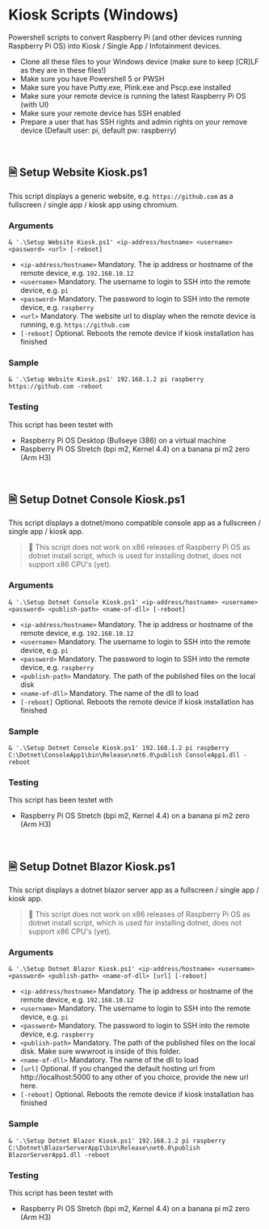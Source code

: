 # Kiosk Scripts (Windows)

Powershell scripts to convert Raspberry Pi (and other devices running Raspberry Pi OS) into Kiosk / Single App / Infotainment devices.
- Clone all these files to your Windows device (make sure to keep [CR]LF as they are in these files!)
- Make sure you have Powershell 5 or PWSH
- Make sure you have Putty.exe, Plink.exe and Pscp.exe installed
- Make sure your remote device is running the latest Raspberry Pi OS (with UI)
- Make sure your remote device has SSH enabled
- Prepare a user that has SSH rights and admin rights on your remove device (Default user: pi, default pw: raspberry)

<br/>

## 🗎 Setup Website Kiosk.ps1

This script displays a generic website, e.g. `https://github.com` as a fullscreen / single app / kiosk app using chromium.

### Arguments

`& '.\Setup Website Kiosk.ps1' <ip-address/hostname> <username> <password> <url> [-reboot]`

+ `<ip-address/hostname>` Mandatory. The ip address or hostname of the remote device, e.g. `192.168.10.12`
+ `<username>` Mandatory. The username to login to SSH into the remote device, e.g. `pi`
+ `<password>` Mandatory. The password to login to SSH into the remote device, e.g. `raspberry`
+ `<url>` Mandatory. The website url to display when the remote device is running, e.g. `https://github.com`
+ `[-reboot]` Optional. Reboots the remote device if kiosk installation has finished

### Sample

`& '.\Setup Website Kiosk.ps1' 192.168.1.2 pi raspberry https://github.com -reboot`

### Testing

This script has been testet with
- Raspberry Pi OS Desktop (Bullseye i386) on a virtual machine
- Raspberry Pi OS Stretch (bpi m2, Kernel 4.4) on a banana pi m2 zero (Arm H3)

<br/>

## 🗎 Setup Dotnet Console Kiosk.ps1

This script displays a dotnet/mono compatible console app as a fullscreen / single app / kiosk app.

> 📝 This script does not work on x86 releases of Raspberry Pi OS as dotnet install script, which is used for installing dotnet, does not support x86 CPU's (yet).

### Arguments

`& '.\Setup Dotnet Console Kiosk.ps1' <ip-address/hostname> <username> <password> <publish-path> <name-of-dll> [-reboot]`

+ `<ip-address/hostname>` Mandatory. The ip address or hostname of the remote device, e.g. `192.168.10.12`
+ `<username>` Mandatory. The username to login to SSH into the remote device, e.g. `pi`
+ `<password>` Mandatory. The password to login to SSH into the remote device, e.g. `raspberry`
+ `<publish-path>` Mandatory. The path of the published files on the local disk
+ `<name-of-dll>` Mandatory. The name of the dll to load
+ `[-reboot]` Optional. Reboots the remote device if kiosk installation has finished

### Sample

`& '.\Setup Dotnet Console Kiosk.ps1' 192.168.1.2 pi raspberry C:\Dotnet\ConsoleApp1\bin\Release\net6.0\publish ConsoleApp1.dll -reboot`

### Testing

This script has been testet with
- Raspberry Pi OS Stretch (bpi m2, Kernel 4.4) on a banana pi m2 zero (Arm H3)

<br/>

## 🗎 Setup Dotnet Blazor Kiosk.ps1

This script displays a dotnet blazor server app as a fullscreen / single app / kiosk app.

> 📝 This script does not work on x86 releases of Raspberry Pi OS as dotnet install script, which is used for installing dotnet, does not support x86 CPU's (yet).

### Arguments

`& '.\Setup Dotnet Blazor Kiosk.ps1' <ip-address/hostname> <username> <password> <publish-path> <name-of-dll> [url] [-reboot]`

+ `<ip-address/hostname>` Mandatory. The ip address or hostname of the remote device, e.g. `192.168.10.12`
+ `<username>` Mandatory. The username to login to SSH into the remote device, e.g. `pi`
+ `<password>` Mandatory. The password to login to SSH into the remote device, e.g. `raspberry`
+ `<publish-path>` Mandatory. The path of the published files on the local disk. Make sure wwwroot is inside of this folder.
+ `<name-of-dll>` Mandatory. The name of the dll to load
+ `[url]` Optional. If you changed the default hosting url from http://localhost:5000 to any other of you choice, provide the new url here.
+ `[-reboot]` Optional. Reboots the remote device if kiosk installation has finished

### Sample

`& '.\Setup Dotnet Blazor Kiosk.ps1' 192.168.1.2 pi raspberry C:\Dotnet\BlazorServerApp1\bin\Release\net6.0\publish BlazorServerApp1.dll -reboot`

### Testing

This script has been testet with
- Raspberry Pi OS Stretch (bpi m2, Kernel 4.4) on a banana pi m2 zero (Arm H3)
